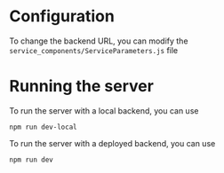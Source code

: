 # Configuration

To change the backend URL, you can modify the `service_components/ServiceParameters.js` file

# Running the server

To run the server with a local backend, you can use 

```npm run dev-local```

To run the server with a deployed backend, you can use 

```npm run dev```